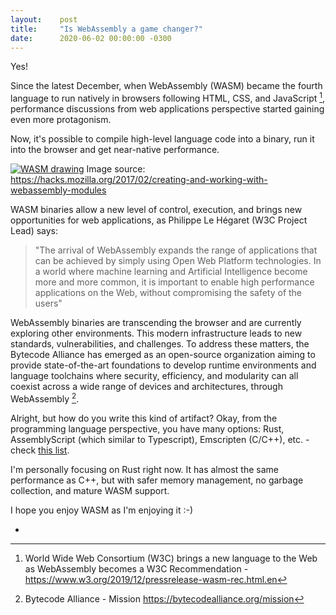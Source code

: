 ```yaml
---
layout:    post
title:     "Is WebAssembly a game changer?"
date:      2020-06-02 00:00:00 -0300
---
```


Yes!

Since the latest December, when WebAssembly (WASM) became the fourth language to run natively in browsers following HTML, CSS, and JavaScript [^1], performance discussions from web applications perspective started gaining even more protagonism.

Now, it's possible to compile high-level language code into a binary, run it into the browser and get near-native performance.

[![WASM drawing](/assets/is-webassembly-a-game-changer.png "WASM drawing")](/assets/is-webassembly-a-game-changer.png)
<span class="source">Image source: https://hacks.mozilla.org/2017/02/creating-and-working-with-webassembly-modules</span>

WASM binaries allow a new level of control, execution, and brings new opportunities for web applications, as Philippe Le Hégaret (W3C Project Lead) says:

> "The arrival of WebAssembly expands the range of applications that can be achieved by simply using Open Web Platform technologies. In a world where machine learning and Artificial Intelligence become more and more common, it is important to enable high performance applications on the Web, without compromising the safety of the users"

WebAssembly binaries are transcending the browser and are currently exploring other environments. This modern infrastructure leads to new standards, vulnerabilities, and challenges. To address these matters, the Bytecode Alliance has emerged as an open-source organization aiming to provide state-of-the-art foundations to develop runtime environments and language toolchains where security, efficiency, and modularity can all coexist across a wide range of devices and architectures, through WebAssembly [^2].

Alright, but how do you write this kind of artifact? Okay, from the programming language perspective, you have many options: Rust, AssemblyScript (which similar to Typescript), Emscripten (C/C++), etc. - check [this list](https://github.com/appcypher/awesome-wasm-langs).

I'm personally focusing on Rust right now. It has almost the same performance as C++, but with safer memory management, no garbage collection, and mature WASM support.

I hope you enjoy WASM as I'm enjoying it :-)

-

[^1]: World Wide Web Consortium (W3C) brings a new language to the Web as WebAssembly becomes a W3C Recommendation - https://www.w3.org/2019/12/pressrelease-wasm-rec.html.en

[^2]: Bytecode Alliance - Mission https://bytecodealliance.org/mission

